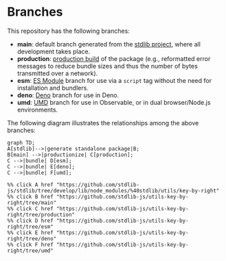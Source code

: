 <!--

@license Apache-2.0

Copyright (c) 2022 The Stdlib Authors.

Licensed under the Apache License, Version 2.0 (the "License");
you may not use this file except in compliance with the License.
You may obtain a copy of the License at

    http://www.apache.org/licenses/LICENSE-2.0

Unless required by applicable law or agreed to in writing, software
distributed under the License is distributed on an "AS IS" BASIS,
WITHOUT WARRANTIES OR CONDITIONS OF ANY KIND, either express or implied.
See the License for the specific language governing permissions and
limitations under the License.

-->

# Branches

This repository has the following branches:

-   **main**: default branch generated from the [stdlib project][stdlib-url], where all development takes place.
-   **production**: [production build][production-url] of the package (e.g., reformatted error messages to reduce bundle sizes and thus the number of bytes transmitted over a network).
-   **esm**: [ES Module][esm-url] branch for use via a `script` tag without the need for installation and bundlers.
-   **deno**: [Deno][deno-url] branch for use in Deno.
-   **umd**: [UMD][umd-url] branch for use in Observable, or in dual browser/Node.js environments.

The following diagram illustrates the relationships among the above branches:

```mermaid
graph TD;
A[stdlib]-->|generate standalone package|B;
B[main] -->|productionize| C[production];
C -->|bundle| D[esm];
C -->|bundle| E[deno];
C -->|bundle| F[umd];

%% click A href "https://github.com/stdlib-js/stdlib/tree/develop/lib/node_modules/%40stdlib/utils/key-by-right"
%% click B href "https://github.com/stdlib-js/utils-key-by-right/tree/main"
%% click C href "https://github.com/stdlib-js/utils-key-by-right/tree/production"
%% click D href "https://github.com/stdlib-js/utils-key-by-right/tree/esm"
%% click E href "https://github.com/stdlib-js/utils-key-by-right/tree/deno"
%% click F href "https://github.com/stdlib-js/utils-key-by-right/tree/umd"
```

[stdlib-url]: https://github.com/stdlib-js/stdlib/tree/develop/lib/node_modules/%40stdlib/utils/key-by-right
[production-url]: https://github.com/stdlib-js/utils-key-by-right/tree/production
[deno-url]: https://github.com/stdlib-js/utils-key-by-right/tree/deno
[umd-url]: https://github.com/stdlib-js/utils-key-by-right/tree/umd
[esm-url]: https://github.com/stdlib-js/utils-key-by-right/tree/esm